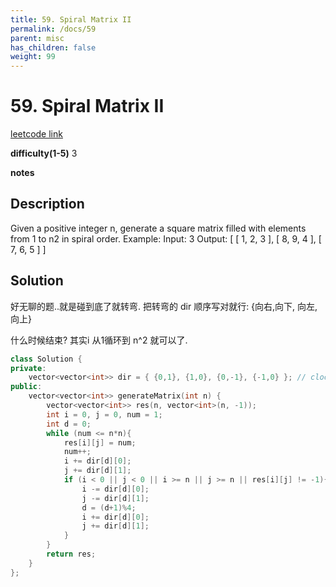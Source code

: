 ```yaml
---
title: 59. Spiral Matrix II
permalink: /docs/59
parent: misc
has_children: false
weight: 99
---
```

# 59. Spiral Matrix II
[leetcode link](https://leetcode.com/problems/spiral-matrix-ii/)

**difficulty(1-5)** 
3

**notes**   


## Description
Given a positive integer n, generate a square matrix filled with elements from 1 to n2 in spiral order.
Example:
Input: 3
Output:
[
 [ 1, 2, 3 ],
 [ 8, 9, 4 ],
 [ 7, 6, 5 ]
]

## Solution
好无聊的题..就是碰到底了就转弯. 把转弯的 dir 顺序写对就行: {向右,向下, 向左,向上}

什么时候结束? 其实i 从1循环到 n^2 就可以了.

```c++
class Solution {
private:
    vector<vector<int>> dir = { {0,1}, {1,0}, {0,-1}, {-1,0} }; // clockwise spin direction
public:
    vector<vector<int>> generateMatrix(int n) {
        vector<vector<int>> res(n, vector<int>(n, -1));
        int i = 0, j = 0, num = 1;
        int d = 0;
        while (num <= n*n){
            res[i][j] = num;
            num++;
            i += dir[d][0];
            j += dir[d][1];
            if (i < 0 || j < 0 || i >= n || j >= n || res[i][j] != -1){
                i -= dir[d][0];
                j -= dir[d][1];
                d = (d+1)%4;
                i += dir[d][0];
                j += dir[d][1];                
            }
        }
        return res;
    }
};
```
<!-- 
Default label
{: .label }

Blue label
{: .label .label-blue }

Stable
{: .label .label-green }

New release
{: .label .label-purple }

Coming soon
{: .label .label-yellow }

Deprecated
{: .label .label-red } -->
